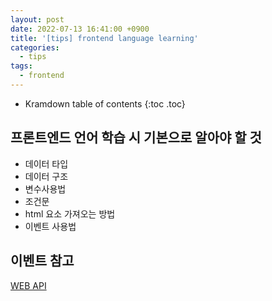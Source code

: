 ```yaml
---
layout: post
date: 2022-07-13 16:41:00 +0900
title: '[tips] frontend language learning'
categories:
  - tips
tags:
  - frontend
---
```


* Kramdown table of contents
{:toc .toc}

## 프론트엔드 언어 학습 시 기본으로 알아야 할 것 

- 데이터 타입
- 데이터 구조
- 변수사용법
- 조건문
- html 요소 가져오는 방법
- 이벤트 사용법


## 이벤트 참고

[WEB API](https://developer.mozilla.org/en-US/docs/Web/API)
